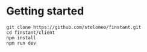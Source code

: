 # Getting started

```
git clone https://github.com/stolomeo/finstant.git
cd finstant/client
npm install
npm run dev
```
